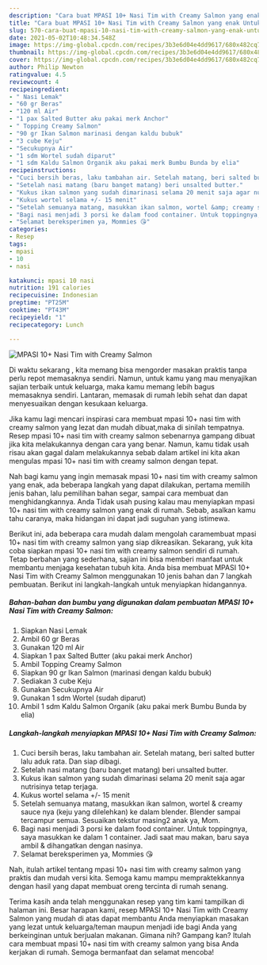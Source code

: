 ```yaml
---
description: "Cara buat MPASI 10+ Nasi Tim with Creamy Salmon yang enak Untuk Jualan"
title: "Cara buat MPASI 10+ Nasi Tim with Creamy Salmon yang enak Untuk Jualan"
slug: 570-cara-buat-mpasi-10-nasi-tim-with-creamy-salmon-yang-enak-untuk-jualan
date: 2021-05-02T10:48:34.548Z
image: https://img-global.cpcdn.com/recipes/3b3e6d04e4dd9617/680x482cq70/mpasi-10-nasi-tim-with-creamy-salmon-foto-resep-utama.jpg
thumbnail: https://img-global.cpcdn.com/recipes/3b3e6d04e4dd9617/680x482cq70/mpasi-10-nasi-tim-with-creamy-salmon-foto-resep-utama.jpg
cover: https://img-global.cpcdn.com/recipes/3b3e6d04e4dd9617/680x482cq70/mpasi-10-nasi-tim-with-creamy-salmon-foto-resep-utama.jpg
author: Philip Newton
ratingvalue: 4.5
reviewcount: 4
recipeingredient:
- " Nasi Lemak"
- "60 gr Beras"
- "120 ml Air"
- "1 pax Salted Butter aku pakai merk Anchor"
- " Topping Creamy Salmon"
- "90 gr Ikan Salmon marinasi dengan kaldu bubuk"
- "3 cube Keju"
- "Secukupnya Air"
- "1 sdm Wortel sudah diparut"
- "1 sdm Kaldu Salmon Organik aku pakai merk Bumbu Bunda by elia"
recipeinstructions:
- "Cuci bersih beras, laku tambahan air. Setelah matang, beri salted butter lalu aduk rata. Dan siap dibagi."
- "Setelah nasi matang (baru banget matang) beri unsalted butter."
- "Kukus ikan salmon yang sudah dimarinasi selama 20 menit saja agar nutrisinya tetap terjaga."
- "Kukus wortel selama +/- 15 menit"
- "Setelah semuanya matang, masukkan ikan salmon, wortel &amp; creamy sauce nya (keju yang dilelehkan) ke dalam blender. Blender sampai tercampur semua. Sesuaikan tekstur masing2 anak ya, Mom."
- "Bagi nasi menjadi 3 porsi ke dalam food container. Untuk toppingnya, saya masukkan ke dalam 1 container. Jadi saat mau makan, baru saya ambil &amp; dihangatkan dengan nasinya."
- "Selamat bereksperimen ya, Mommies 😘"
categories:
- Resep
tags:
- mpasi
- 10
- nasi

katakunci: mpasi 10 nasi 
nutrition: 191 calories
recipecuisine: Indonesian
preptime: "PT25M"
cooktime: "PT43M"
recipeyield: "1"
recipecategory: Lunch

---
```



![MPASI 10+ Nasi Tim with Creamy Salmon](https://img-global.cpcdn.com/recipes/3b3e6d04e4dd9617/680x482cq70/mpasi-10-nasi-tim-with-creamy-salmon-foto-resep-utama.jpg)

Di waktu  sekarang , kita memang bisa mengorder masakan praktis tanpa perlu repot memasaknya sendiri. Namun, untuk kamu yang mau menyajikan sajian terbaik untuk keluarga, maka kamu memang lebih bagus memasaknya sendiri. Lantaran, memasak di rumah lebih sehat dan dapat menyesuaikan dengan kesukaan keluarga.

Jika kamu lagi mencari inspirasi cara membuat mpasi 10+ nasi tim with creamy salmon yang lezat dan mudah dibuat,maka di sinilah tempatnya. Resep mpasi 10+ nasi tim with creamy salmon  sebenarnya gampang dibuat jika kita melakukannya dengan cara yang benar. Namun, kamu tidak usah risau akan gagal dalam melakukannya 
sebab dalam artikel ini kita akan mengulas mpasi 10+ nasi tim with creamy salmon dengan tepat.  



Nah bagi kamu yang ingin memasak mpasi 10+ nasi tim with creamy salmon yang enak, ada beberapa langkah yang dapat dilakukan, pertama memilih jenis bahan, lalu pemilihan bahan segar, sampai cara membuat dan menghidangkannya. Anda Tidak usah pusing kalau mau menyiapkan mpasi 10+ nasi tim with creamy salmon yang enak di rumah. Sebab, asalkan kamu  tahu caranya, maka hidangan ini dapat jadi suguhan yang istimewa.

Berikut ini, ada beberapa cara mudah dalam mengolah caramembuat mpasi 10+ nasi tim with creamy salmon yang siap dikreasikan. Sekarang, yuk kita coba siapkan mpasi 10+ nasi tim with creamy salmon sendiri di rumah. Tetap berbahan yang sederhana, sajian ini bisa memberi manfaat untuk membantu menjaga kesehatan tubuh kita. Anda bisa membuat MPASI 10+ Nasi Tim with Creamy Salmon menggunakan 10 jenis bahan dan 7 langkah pembuatan. Berikut ini langkah-langkah untuk menyiapkan hidangannya.

<!--inarticleads1-->

##### Bahan-bahan dan bumbu yang digunakan dalam pembuatan MPASI 10+ Nasi Tim with Creamy Salmon:

1. Siapkan  Nasi Lemak
1. Ambil 60 gr Beras
1. Gunakan 120 ml Air
1. Siapkan 1 pax Salted Butter (aku pakai merk Anchor)
1. Ambil  Topping Creamy Salmon
1. Siapkan 90 gr Ikan Salmon (marinasi dengan kaldu bubuk)
1. Sediakan 3 cube Keju
1. Gunakan Secukupnya Air
1. Gunakan 1 sdm Wortel (sudah diparut)
1. Ambil 1 sdm Kaldu Salmon Organik (aku pakai merk Bumbu Bunda by elia)




<!--inarticleads2-->

##### Langkah-langkah menyiapkan MPASI 10+ Nasi Tim with Creamy Salmon:

1. Cuci bersih beras, laku tambahan air. Setelah matang, beri salted butter lalu aduk rata. Dan siap dibagi.
1. Setelah nasi matang (baru banget matang) beri unsalted butter.
1. Kukus ikan salmon yang sudah dimarinasi selama 20 menit saja agar nutrisinya tetap terjaga.
1. Kukus wortel selama +/- 15 menit
1. Setelah semuanya matang, masukkan ikan salmon, wortel &amp; creamy sauce nya (keju yang dilelehkan) ke dalam blender. Blender sampai tercampur semua. Sesuaikan tekstur masing2 anak ya, Mom.
1. Bagi nasi menjadi 3 porsi ke dalam food container. Untuk toppingnya, saya masukkan ke dalam 1 container. Jadi saat mau makan, baru saya ambil &amp; dihangatkan dengan nasinya.
1. Selamat bereksperimen ya, Mommies 😘




Nah, itulah artikel tentang  mpasi 10+ nasi tim with creamy salmon  yang praktis dan mudah versi kita. Semoga kamu mampu mempraktekkannya dengan hasil yang dapat membuat oreng tercinta di rumah senang. 

Terima kasih anda telah menggunakan resep yang tim kami tampilkan di halaman ini. Besar harapan kami, resep  MPASI 10+ Nasi Tim with Creamy Salmon yang mudah di atas dapat membantu Anda menyiapkan masakan yang lezat untuk keluarga/teman maupun menjadi ide bagi Anda yang berkeinginan untuk berjualan makanan. Gimana nih? Gampang kan? Itulah cara membuat mpasi 10+ nasi tim with creamy salmon yang bisa Anda kerjakan di rumah. Semoga bermanfaat dan selamat mencoba!

